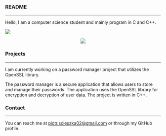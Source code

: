 
### README
---
Hello, I am a computer science student and mainly program in C and C++.

![](https://komarev.com/ghpvc/?username=pscieszka&color=blueviolet)


<p align="center">
  <a href="https://skillicons.dev">
    <img src="https://skillicons.dev/icons?i=git,github,c,cpp,cs,dotnet,hmtl,css,py" />
  </a>
</p>

### Projects
---
I am currently working on a password manager project that utilizes the OpenSSL library.

The password manager is a secure application that allows users to store and manage their passwords. The application uses the OpenSSL library for encryption and decryption of user data. The project is written in C++.

### Contact
---
You can reach me at piotr.scieszka02@gmail.com or through my GitHub profile.
